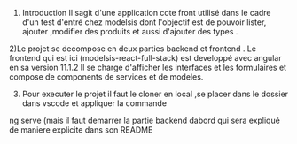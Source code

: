 
1) Introduction 
Il sagit d'une application cote front utilisé dans le cadre d'un test d'entré chez modelsis 
dont l'objectif est de pouvoir lister, ajouter ,modifier des produits et aussi d'ajouter des types .

2)Le projet se decompose en deux parties backend et frontend .
Le frontend qui est ici (modelsis-react-full-stack) est developpé avec angular en sa version 11.1.2
Il se charge d'afficher les interfaces et les formulaires et compose de components de services  et de modeles.

3) Pour executer le projet il faut le cloner en local ,se placer dans le dossier dans vscode et appliquer la commande 

ng serve (mais il faut demarrer la partie backend dabord qui sera expliqué de maniere explicite dans son README

